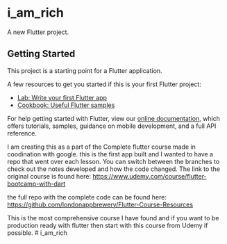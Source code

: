 # i_am_rich

A new Flutter project.

## Getting Started

This project is a starting point for a Flutter application.

A few resources to get you started if this is your first Flutter project:

- [Lab: Write your first Flutter app](https://flutter.dev/docs/get-started/codelab)
- [Cookbook: Useful Flutter samples](https://flutter.dev/docs/cookbook)

For help getting started with Flutter, view our
[online documentation](https://flutter.dev/docs), which offers tutorials,
samples, guidance on mobile development, and a full API reference.


I am creating this as a part of the Complete flutter course made in coodination with google. this is the first app built and I wanted to have a repo that went over each lesson. You can switch between the branches to check out the notes developed and how the code changed. The link to the original course is found here: https://www.udemy.com/course/flutter-bootcamp-with-dart

the full repo with the complete code can be found here: https://github.com/londonappbrewery/Flutter-Course-Resources

This is the most comprehensive course I have found and if you want to be production ready with flutter then start with this course from Udemy if possible. # i_am_rich
